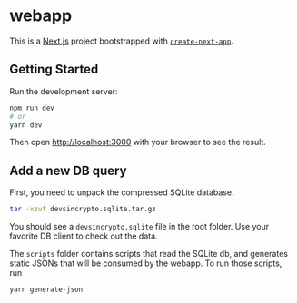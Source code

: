 # webapp

This is a [Next.js](https://nextjs.org/) project bootstrapped with [`create-next-app`](https://github.com/vercel/next.js/tree/canary/packages/create-next-app).

## Getting Started

Run the development server:

```bash
npm run dev
# or
yarn dev
```

Then open [http://localhost:3000](http://localhost:3000) with your browser to see the result.

## Add a new DB query

First, you need to unpack the compressed SQLite database.

```bash
tar -xzvf devsincrypto.sqlite.tar.gz
```

You should see a `devsincrypto.sqlite` file in the root folder. Use your favorite DB client to check out the data.

The `scripts` folder contains scripts that read the SQLite db, and generates static JSONs that will be consumed by the webapp. To run those scripts, run

```bash
yarn generate-json
```
